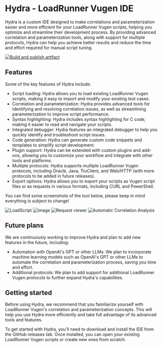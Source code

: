 # Hydra - LoadRunner Vugen IDE

Hydra is a custom IDE designed to make correlations and parameterization easier and more efficient for your LoadRunner Vugen scripts, helping you optimize and streamline their development process. 
By providing advanced correlation and parameterization tools, along with support for multiple protocols, Hydra can help you achieve better results and reduce the time and effort required for manual script tuning.

[![Build and publish artifact](https://github.com/PhoenixxFTW/Hydra/actions/workflows/gradle.yml/badge.svg?branch=master)](https://github.com/PhoenixxFTW/Hydra/actions/workflows/gradle.yml)

## Features
Some of the key features of Hydra include:
- Script loading: Hydra allows you to load existing LoadRunner Vugen scripts, making it easy to import and modify your existing test cases.
- Correlation and parameterization: Hydra provides advanced tools for identifying and resolving correlation issues, as well as streamlining parameterization to improve script performance.
- Syntax highlighting: Hydra includes syntax highlighting for C code, making it easier to read and navigate your scripts.
- Integrated debugger: Hydra features an integrated debugger to help you quickly identify and troubleshoot script issues.
- Code generation: Hydra can generate custom code snippets and templates to simplify script development.
- Plugin support: Hydra can be extended with custom plugins and add-ons, allowing you to customize your workflow and integrate with other tools and platforms.
- Multiple protocols: Hydra supports multiple LoadRunner Vugen protocols, including Oracle, Java, TruClient, and Web/HTTP (with more protocols to be added in future releases).
- Export options: Hydra allows you to export your scripts as Vugen script files or as requests in various formats, including CURL and PowerShell.

You can find some screenshots of the tool below, please keep in mind everything is subject to change!

![LoadScript](https://user-images.githubusercontent.com/24358694/234293102-3704c102-baff-4ed6-a279-33be4e29a024.jpg)
![image](https://user-images.githubusercontent.com/24358694/234886378-a83d7613-39b1-4fe3-89bc-95fd2acca240.png)
![Request viewer](https://github.com/PhoenixxFTW/Hydra/assets/24358694/12a839d1-79e4-4012-bd9b-9ae08466c206)
![Automatic Correlation Analysis](https://github.com/PhoenixxFTW/Hydra/assets/24358694/bba5f047-e3f9-44e1-a9b7-11fc8e8bafbc)


## Future plans
We are continuously working to improve Hydra and plan to add new features in the future, including:
- Automation with OpenAI's GPT or other LLMs: We plan to incorporate machine learning models such as OpenAI's GPT or other LLMs to automate the correlation and parameterization process, saving you time and effort.
- Additional protocols: We plan to add support for additional LoadRunner Vugen protocols to further expand Hydra's capabilities.

## Getting started
Before using Hydra, we recommend that you familiarize yourself with LoadRunner Vugen's correlation and parameterization concepts. This will help you use Hydra more efficiently and take full advantage of its advanced tools and features.

To get started with Hydra, you'll need to download and install the IDE from the GitHub releases tab. Once installed, you can open your existing LoadRunner Vugen scripts or create new ones from scratch.
